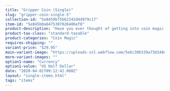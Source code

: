 ```yaml
---
title: "Gripper Coin (Single)"
slug: "gripper-coin-single-5"
collection-id: "5e8459b75b62342d4d979c17"
item-id: "5e845b0a6475387026486ef8"
product-description: "Have you ever thought of getting into coin magic but were put off by all the hard coin sleights that comes with it? Well, we have now solved that problem. Introducing the Gripper Coins. The Gripper Coins are a special, handmade coin that has a space-age silicone band embedded into the edge of the coin which prevents it from slipping in just about any palming position you decide to use. For the beginner coin workers, the Gripper Coins will enhance your learning process immensely when you are practicing your various palming moves. And for the seasoned professionals, the Gripper Coins will give you that sure-locking feel in any of your desired coin palms. The Gripper Coin comes in 6 different denominations, the U.S. quarter, the U.S. half dollar, the Euro 50 cent piece, the British 10 pence, the U.S. Eisenhower and the English penny."
product-tax-class: "standard-taxable"
product-categories: "Coin Magic"
requires-shipping: ""
variant-price: "$29.95"
main-variant-image: "https://uploads-ssl.webflow.com/5e6c306339a73b548db5c522/5e845b0a014326ee23c0cb12_5e6d57ef75d1ae71bb9d51df_rpr-gripper-coin-single-us-half-dollar.png"
more-variant-images: ""
option1-name: "Currency"
option1-value: "US Half Dollar"
date: "2020-04-01T09:12:42.000Z"
layout: "single-items.html"
tags: "items"
---
```



